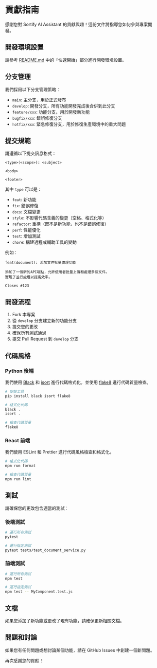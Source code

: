 # 貢獻指南

感謝您對 Sortify AI Assistant 的貢獻興趣！這份文件將指導您如何參與專案開發。

## 開發環境設置

請參考 [README.md](../README.md) 中的「快速開始」部分進行開發環境設置。

## 分支管理

我們採用以下分支管理策略：

- `main`: 主分支，用於正式發布
- `develop`: 開發分支，所有功能開發完成後合併到此分支
- `feature/xxx`: 功能分支，用於開發新功能
- `bugfix/xxx`: 錯誤修復分支
- `hotfix/xxx`: 緊急修復分支，用於修復生產環境中的重大問題

## 提交規範

請遵循以下提交訊息格式：

```
<type>(<scope>): <subject>

<body>

<footer>
```

其中 `type` 可以是：

- `feat`: 新功能
- `fix`: 錯誤修復
- `docs`: 文檔變更
- `style`: 不影響代碼含義的變更（空格、格式化等）
- `refactor`: 重構（既不是新功能，也不是錯誤修復）
- `perf`: 性能優化
- `test`: 增加測試
- `chore`: 構建過程或輔助工具的變動

例如：

```
feat(document): 添加文件批量處理功能

添加了一個新的API端點，允許使用者批量上傳和處理多個文件。
實現了並行處理以提高效率。

Closes #123
```

## 開發流程

1. Fork 本專案
2. 從 `develop` 分支建立新的功能分支
3. 提交您的更改
4. 確保所有測試通過
5. 提交 Pull Request 到 `develop` 分支

## 代碼風格

### Python 後端

我們使用 [Black](https://github.com/psf/black) 和 [isort](https://github.com/PyCQA/isort) 進行代碼格式化，並使用 [flake8](https://github.com/PyCQA/flake8) 進行代碼質量檢查。

```bash
# 安裝工具
pip install black isort flake8

# 格式化代碼
black .
isort .

# 檢查代碼質量
flake8
```

### React 前端

我們使用 ESLint 和 Prettier 進行代碼風格檢查和格式化。

```bash
# 格式化代碼
npm run format

# 檢查代碼質量
npm run lint
```

## 測試

請確保您的更改包含適當的測試：

### 後端測試

```bash
# 運行所有測試
pytest

# 運行指定測試
pytest tests/test_document_service.py
```

### 前端測試

```bash
# 運行所有測試
npm test

# 運行指定測試
npm test -- MyComponent.test.js
```

## 文檔

如果您添加了新功能或更改了現有功能，請確保更新相關文檔。

## 問題和討論

如果您有任何問題或想討論某個功能，請在 GitHub Issues 中創建一個新問題。

再次感謝您的貢獻！ 